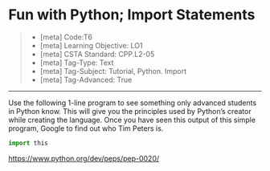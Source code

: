 # Fun with Python; Import Statements
> - [meta] Code:T6
> - [meta] Learning Objective: LO1
> - [meta] CSTA Standard: CPP.L2-05
> - [meta] Tag-Type: Text
> - [meta] Tag-Subject: Tutorial, Python. Import
> - [meta] Tag-Advanced: True

----

Use the following 1-line program to see something only advanced students in Python know. This will give you the principles used by Python’s creator while creating the language. Once you have seen this output of this simple program, Google to find out who Tim Peters is.

```python
import this
```

https://www.python.org/dev/peps/pep-0020/